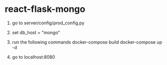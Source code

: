 # react-flask-mongo
1. go to server/config/prod_config.py
2. set db_host = "mongo"

3. run the following commands
docker-compose build
docker-compose up -d

4. go to localhost:8080